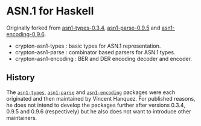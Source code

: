 ASN.1 for Haskell
=================

Originally forked from
[asn1-types-0.3.4](https://hackage.haskell.org/package/asn1-types-0.3.4),
[asn1-parse-0.9.5](https://hackage.haskell.org/package/asn1-parse-0.9.5) and
[asn1-encoding-0.9.6](https://hackage.haskell.org/package/asn1-encoding-0.9.6).

* crypton-asn1-types : basic types for ASN.1 representation.
* crypton-asn1-parse : combinator based parsers for ASN.1 types.
* crypton-asn1-encoding : BER and DER encoding decoder and encoder.

History
-------

The [`asn1-types`](https://hackage.haskell.org/package/asn1-types),
[`asn1-parse`](https://hackage.haskell.org/package/asn1-parse) and
[`asn1-encoding`](https://hackage.haskell.org/package/asn1-encoding) packages
were each originated and then maintained by Vincent Hanquez. For published
reasons, he does not intend to develop the packages further after versions
0.3.4, 0.9.5 and 0.9.6 (respectively) but he also does not want to introduce
other maintainers.

